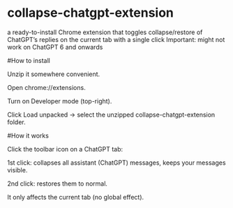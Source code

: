 # collapse-chatgpt-extension
a ready-to-install Chrome extension that toggles collapse/restore of ChatGPT’s replies on the current tab with a single click
Important: might not work on ChatGPT 6 and onwards


#How to install

Unzip it somewhere convenient.

Open chrome://extensions.

Turn on Developer mode (top-right).

Click Load unpacked → select the unzipped collapse-chatgpt-extension folder.



#How it works

Click the toolbar icon on a ChatGPT tab:

1st click: collapses all assistant (ChatGPT) messages, keeps your messages visible.

2nd click: restores them to normal.

It only affects the current tab (no global effect).
